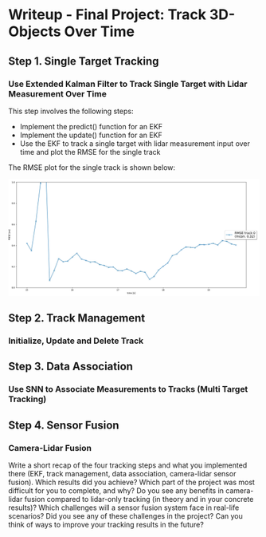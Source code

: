 # Writeup - Final Project: Track 3D-Objects Over Time

## Step 1. Single Target Tracking

### Use Extended Kalman Filter to Track Single Target with Lidar Measurement Over Time

This step involves the following steps:
* Implement the predict() function for an EKF
* Implement the update() function for an EKF
* Use the EKF to track a single target with lidar measurement input over time and plot the RMSE for the single track

The RMSE plot for the single track is shown below:

![](/img/Step1_RMSE.png)

## Step 2. Track Management

### Initialize, Update and Delete Track

## Step 3. Data Association

### Use SNN to Associate Measurements to Tracks (Multi Target Tracking)

## Step 4. Sensor Fusion

### Camera-Lidar Fusion
Write a short recap of the four tracking steps and what you implemented there (EKF, track management, data association, camera-lidar sensor fusion). Which results did you achieve? Which part of the project was most difficult for you to complete, and why?
Do you see any benefits in camera-lidar fusion compared to lidar-only tracking (in theory and in your concrete results)?
Which challenges will a sensor fusion system face in real-life scenarios? Did you see any of these challenges in the project?
Can you think of ways to improve your tracking results in the future?
